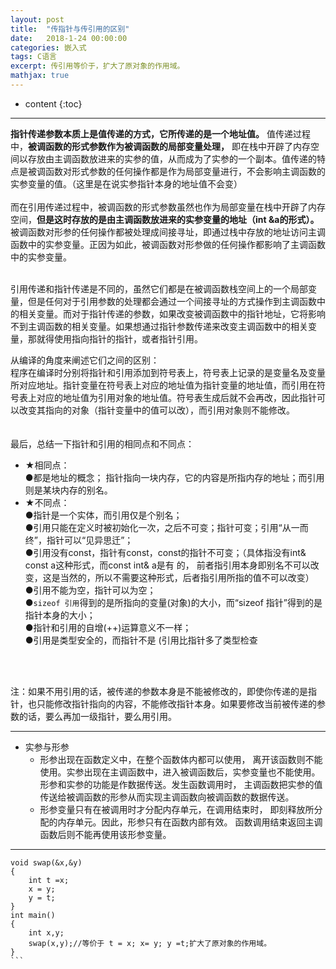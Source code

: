 ```yaml
---
layout: post
title:  "传指针与传引用的区别"
date:   2018-1-24 00:00:00
categories: 嵌入式
tags: C语言
excerpt: 传引用等价于，扩大了原对象的作用域。
mathjax: true
---
```

* content
{:toc}
---

**指针传递参数本质上是值传递的方式，它所传递的是一个地址值。**
值传递过程中，**被调函数的形式参数作为被调函数的局部变量处理，** 即在栈中开辟了内存空间以存放由主调函数放进来的实参的值，从而成为了实参的一个副本。值传递的特点是被调函数对形式参数的任何操作都是作为局部变量进行，不会影响主调函数的实参变量的值。（这里是在说实参指针本身的地址值不会变）<br/>
<br/>
而在引用传递过程中，被调函数的形式参数虽然也作为局部变量在栈中开辟了内存空间，**但是这时存放的是由主调函数放进来的实参变量的地址（int &a的形式）。**  被调函数对形参的任何操作都被处理成间接寻址，即通过栈中存放的地址访问主调函数中的实参变量。正因为如此，被调函数对形参做的任何操作都影响了主调函数中的实参变量。

<br/>
引用传递和指针传递是不同的，虽然它们都是在被调函数栈空间上的一个局部变量，但是任何对于引用参数的处理都会通过一个间接寻址的方式操作到主调函数中的相关变量。而对于指针传递的参数，如果改变被调函数中的指针地址，它将影响不到主调函数的相关变量。如果想通过指针参数传递来改变主调函数中的相关变量，那就得使用指向指针的指针，或者指针引用。

从编译的角度来阐述它们之间的区别：<br/>
程序在编译时分别将指针和引用添加到符号表上，符号表上记录的是变量名及变量所对应地址。指针变量在符号表上对应的地址值为指针变量的地址值，而引用在符号表上对应的地址值为引用对象的地址值。符号表生成后就不会再改，因此指针可以改变其指向的对象（指针变量中的值可以改），而引用对象则不能修改。<br/>
<br/>
<br/>
最后，总结一下指针和引用的相同点和不同点：<br/>
- ★相同点：<br/>
  ●都是地址的概念；
指针指向一块内存，它的内容是所指内存的地址；而引用则是某块内存的别名。<br/>
- ★不同点：<br/>
  ●指针是一个实体，而引用仅是个别名；<br/>
  ●引用只能在定义时被初始化一次，之后不可变；指针可变；引用“从一而终”，指针可以“见异思迁”；<br/>
  ●引用没有const，指针有const，const的指针不可变；（具体指没有int& const a这种形式，而const int& a是有     的，  前者指引用本身即别名不可以改变，这是当然的，所以不需要这种形式，后者指引用所指的值不可以改变）<br/>
  ●引用不能为空，指针可以为空；<br/>
  ●`sizeof 引用`得到的是所指向的变量(对象)的大小，而“sizeof 指针”得到的是指针本身的大小；<br/>
  ●指针和引用的自增(++)运算意义不一样；<br/>
  ●引用是类型安全的，而指针不是 (引用比指针多了类型检查<br/>

<br/>
<br/>

注：如果不用引用的话，被传递的参数本身是不能被修改的，即使你传递的是指针，也只能修改指针指向的内容，不能修改指针本身。如果要修改当前被传递的参数的话，要么再加一级指针，要么用引用。
<br/>

---

- 实参与形参<br/>
    - 形参出现在函数定义中，在整个函数体内都可以使用， 离开该函数则不能使用。实参出现在主调函数中，进入被调函数后，实参变量也不能使用。 形参和实参的功能是作数据传送。发生函数调用时， 主调函数把实参的值传送给被调函数的形参从而实现主调函数向被调函数的数据传送。<br/>
    - 形参变量只有在被调用时才分配内存单元，在调用结束时， 即刻释放所分配的内存单元。因此，形参只有在函数内部有效。 函数调用结束返回主调函数后则不能再使用该形参变量。<br/>
    
    
---



````
void swap(&x,&y)
{
    int t =x;
    x = y;
    y = t;
}
int main()
{
    int x,y;
    swap(x,y);//等价于 t = x; x= y; y =t;扩大了原对象的作用域。
}
```
